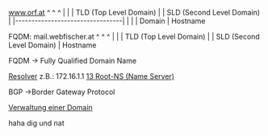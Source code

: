 
www.orf.at 
   ^   ^   ^
    |    |     | TLD (Top Level Domain)
    |    | SLD (Second Level Domain)
    |   |---------------------------------|
    |                            |
    |                      Domain
    | Hostname

FQDM: mail.webfischer.at
			   ^      ^           ^
                |       |             | TLD (Top Level Domain)
                |       | SLD (Second Level Domain)
                | Hostname

FQDM -> Fully Qualified Domain Name

<u>Resolver</u> z.B.: 172.16.1.1
[13 Root-NS (Name Server)](https://root-servers.org/)

BGP ->Border Gateway Protocol

<u>Verwaltung einer Domain</u>

haha dig und nat